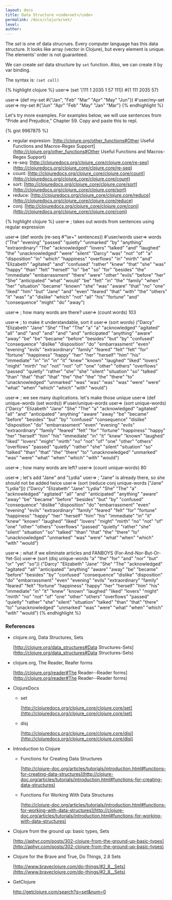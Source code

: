 ```yaml
---
layout: docs
title: Data Structure <code>set</code>
permalink: /docs/clojure/set/
level: 
author: 
---
```


The *set* is one of data strucrues. Every computer language has this data structure.
It looks like array (vector in Clojure), but every element is unique.
The elements' order is not guaranteed.

We can create *set* data structure by `set` function.
Also, we can create it by var binding.

The syntax is: `(set coll)`

{% highlight clojure %}
user=> (set '[111 1 2035 1 57 111])
#{1 111 2035 57}

user=> (def my-set #{"Jan", "Feb" "Mar" "Apr" "May" "Jun"})
#'user/my-set
user=> my-set
#{"Jun" "Apr" "Feb" "May" "Jan" "Mar"}
{% endhighlight %}

Let's try more examples.
For examples below, we will use sentences from "Pride and Prejudice," Chapter 59.
Copy and paste this to repl.

{% gist 9967875 %}

  - regular expresion: [http://clojure.org/other_functions#Other Useful Functions and Macros-Regex Support](http://clojure.org/other_functions#Other Useful Functions and Macros-Regex Support)
  - re-seq: [http://clojuredocs.org/clojure_core/clojure.core/re-seq](http://clojuredocs.org/clojure_core/clojure.core/re-seq)
  - count: [http://clojuredocs.org/clojure_core/clojure.core/count](http://clojuredocs.org/clojure_core/clojure.core/count)
  - sort: [http://clojuredocs.org/clojure_core/clojure.core/sort](http://clojuredocs.org/clojure_core/clojure.core/sort)
  - reduce: [http://clojuredocs.org/clojure_core/clojure.core/reduce](http://clojuredocs.org/clojure_core/clojure.core/reduce)
  - conj: [http://clojuredocs.org/clojure_core/clojure.core/conj](http://clojuredocs.org/clojure_core/clojure.core/conj)

{% highlight clojure %}
user=> ; takes out words from sentences using regular expression

user=> (def words (re-seq #"\w+" sentences))
#'user/words
user=> words
("The" "evening" "passed" "quietly" "unmarked" "by" "anything" "extraordinary" "The" "acknowledged" "lovers" "talked" "and" "laughed" "the" "unacknowledged" "were" "silent" "Darcy" "was" "not" "of" "a" "disposition" "in" "which" "happiness" "overflows" "in" "mirth" "and" "Elizabeth" "agitated" "and" "confused" "rather" "knew" "that" "she" "was" "happy" "than" "felt" "herself" "to" "be" "so" "for" "besides" "the" "immediate" "embarrassment" "there" "were" "other" "evils" "before" "her" "She" "anticipated" "what" "would" "be" "felt" "in" "the" "family" "when" "her" "situation" "became" "known" "she" "was" "aware" "that" "no" "one" "liked" "him" "but" "Jane" "and" "even" "feared" "that" "with" "the" "others" "it" "was" "a" "dislike" "which" "not" "all" "his" "fortune" "and" "consequence" "might" "do" "away")

user=> ; how many words are there?
user=> (count words)
103

user=> ; to make it understandable, sort it
user=> (sort words)
("Darcy" "Elizabeth" "Jane" "She" "The" "The" "a" "a" "acknowledged" "agitated" "all" "and" "and" "and" "and" "and" "anticipated" "anything" "aware" "away" "be" "be" "became" "before" "besides" "but" "by" "confused" "consequence" "dislike" "disposition" "do" "embarrassment" "even" "evening" "evils" "extraordinary" "family" "feared" "felt" "felt" "for" "fortune" "happiness" "happy" "her" "her" "herself" "him" "his" "immediate" "in" "in" "in" "it" "knew" "known" "laughed" "liked" "lovers" "might" "mirth" "no" "not" "not" "of" "one" "other" "others" "overflows" "passed" "quietly" "rather" "she" "she" "silent" "situation" "so" "talked" "than" "that" "that" "that" "the" "the" "the" "the" "there" "to" "unacknowledged" "unmarked" "was" "was" "was" "was" "were" "were" "what" "when" "which" "which" "with" "would")

user=> ; we see many duplications. let's make those unique
user=> (def unique-words (set words))
#'user/unique-words
user=> (sort unique-words)
("Darcy" "Elizabeth" "Jane" "She" "The" "a" "acknowledged" "agitated" "all" "and" "anticipated" "anything" "aware" "away" "be" "became" "before" "besides" "but" "by" "confused" "consequence" "dislike" "disposition" "do" "embarrassment" "even" "evening" "evils" "extraordinary" "family" "feared" "felt" "for" "fortune" "happiness" "happy" "her" "herself" "him" "his" "immediate" "in" "it" "knew" "known" "laughed" "liked" "lovers" "might" "mirth" "no" "not" "of" "one" "other" "others" "overflows" "passed" "quietly" "rather" "she" "silent" "situation" "so" "talked" "than" "that" "the" "there" "to" "unacknowledged" "unmarked" "was" "were" "what" "when" "which" "with" "would")

user=> ; how many words are left?
user=> (count unique-words)
80

user=> ; let's add "Jane" and "Lydia"
user=> ; "Jane" is already there, so she should not be added twice
user=> (sort (reduce conj unique-words ["Jane" "Lydia"]))
("Darcy" "Elizabeth" "Jane" "Lydia" "She" "The" "a" "acknowledged" "agitated" "all" "and" "anticipated" "anything" "aware" "away" "be" "became" "before" "besides" "but" "by" "confused" "consequence" "dislike" "disposition" "do" "embarrassment" "even" "evening" "evils" "extraordinary" "family" "feared" "felt" "for" "fortune" "happiness" "happy" "her" "herself" "him" "his" "immediate" "in" "it" "knew" "known" "laughed" "liked" "lovers" "might" "mirth" "no" "not" "of" "one" "other" "others" "overflows" "passed" "quietly" "rather" "she" "silent" "situation" "so" "talked" "than" "that" "the" "there" "to" "unacknowledged" "unmarked" "was" "were" "what" "when" "which" "with" "would")


user=> ; what if we eliminate articles and FANBOYS (For-And-Nor-But-Or-Yet-So)
user=> (sort (disj unique-words "a" "the" "for" "and" "nor" "but" "or" "yet" "so"))
("Darcy" "Elizabeth" "Jane" "She" "The" "acknowledged" "agitated" "all" "anticipated" "anything" "aware" "away" "be" "became" "before" "besides" "by" "confused" "consequence" "dislike" "disposition" "do" "embarrassment" "even" "evening" "evils" "extraordinary" "family" "feared" "felt" "fortune" "happiness" "happy" "her" "herself" "him" "his" "immediate" "in" "it" "knew" "known" "laughed" "liked" "lovers" "might" "mirth" "no" "not" "of" "one" "other" "others" "overflows" "passed" "quietly" "rather" "she" "silent" "situation" "talked" "than" "that" "there" "to" "unacknowledged" "unmarked" "was" "were" "what" "when" "which" "with" "would")
{% endhighlight %}

### References

- clojure.org, Data Structures, Sets

    [http://clojure.org/data_structures#Data Structures-Sets](http://clojure.org/data_structures#Data Structures-Sets)

- clojure.org, The Reader, Reafer forms

    [http://clojure.org/reader#The Reader--Reader forms](http://clojure.org/reader#The Reader--Reader forms)

- ClojureDocs

  - set

      [http://clojuredocs.org/clojure_core/clojure.core/set](http://clojuredocs.org/clojure_core/clojure.core/set)

  - disj

      [http://clojuredocs.org/clojure_core/clojure.core/disj](http://clojuredocs.org/clojure_core/clojure.core/disj)

- Introduction to Clojure

  - Functions for Creating Data Structures

      [http://clojure-doc.org/articles/tutorials/introduction.html#functions-for-creating-data-structures](http://clojure-doc.org/articles/tutorials/introduction.html#functions-for-creating-data-structures)

  - Functions For Working With Data Structures

      [http://clojure-doc.org/articles/tutorials/introduction.html#functions-for-working-with-data-structures](http://clojure-doc.org/articles/tutorials/introduction.html#functions-for-working-with-data-structures)

- Clojure from the ground up: basic types, Sets

    [http://aphyr.com/posts/302-clojure-from-the-ground-up-basic-types](http://aphyr.com/posts/302-clojure-from-the-ground-up-basic-types)

- Clojure for the Brave and True, Do Things, 2.8 Sets

    [http://www.braveclojure.com/do-things/#2_8__Sets](http://www.braveclojure.com/do-things/#2_8__Sets)

- GetClojure

    <a href="http://getclojure.com/search?q=set&num=0" target="_blank">http://getclojure.com/search?q=set&num=0</a>
